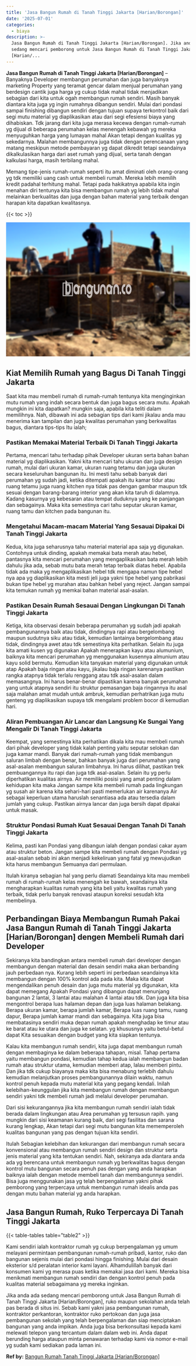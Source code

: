 ```yaml
---
title: 'Jasa Bangun Rumah di Tanah Tinggi Jakarta [Harian/Borongan]'
date: '2025-07-01'
categories:
  - biaya
description: >-
  Jasa Bangun Rumah di Tanah Tinggi Jakarta [Harian/Borongan]. Jika anda ada
  sedang mencari pemborong untuk Jasa Bangun Rumah di Tanah Tinggi Jakarta
  [Harian/...
---
```


**Jasa Bangun Rumah di Tanah Tinggi Jakarta \[Harian/Borongan\]** – Banyaknya Developer membangun perumahan dan juga banyaknya marketing Property yang teramat gencar dalam menjual perumahan yang berdesign cantik juga harga yg cukup tidak mahal tidak menjadikan sebagian dari kita untuk ogah membangun rumah sendiri. Masih banyak diantara kita juga yg ingin rumahnya dibangun sendiri. Mulai dari pondasi sampai finishing dibangun sendiri dengan tujuan supaya terkontrol baik dari segi mutu material yg diaplikasikan atau dari segi efesiensi biaya yang dihabiskan. Tdk jarang dari kita juga merasa kecewa dengan rumah-rumah yg dijual di beberapa perumahan kelas menengah kebawah yg mereka menyuguhkan harga yang lumayan mahal Akan tetapi dengan kualitas yg sekedarnya. Malahan membangunnya juga tidak dengan perencanaan yang matang meskipun metode pembayaran yg dapat dikredit tetapi seandainya dikalkulasikan harga dari aset rumah yang dijual, serta tanah dengan kalkulasi harga, masih terbilang mahal.

Memang tipe-jenis rumah-rumah seperti itu amat diminati oleh orang-orang yg tdk memiliki uang cash untuk membeli rumah. Mereka lebih memilih kredit padahal terhitung mahal. Tetapi pada hakikatnya apabila kita ingin menahan diri tentunya kita bisa membangun rumah yg lebih tidak mahal melainkan berkualitas dan juga dengan bahan material yang terbaik dengan harapan kita dapatkan kwalitasnya.

{{< toc >}}

![Jasa Bangun Rumah di Tanah Tinggi Jakarta [Harian/Borongan]](/images/borong-bangunan-20.png)

## Kiat Memilih Rumah yang Bagus Di Tanah Tinggi Jakarta

Saat kita mau membeli rumah di rumah-rumah tentunya kita menginginkan mutu rumah yang indah secara bentuk dan juga bagus secara mutu. Apakah mungkin ini kita dapatkan? mungkin saja, apabila kita teliti dalam memilihnya. Nah, dibawah ini ada sebagian tips dari kami jikalau anda mau menerima kan tampilan dan juga kwalitas perumahan yang berkwalitas bagus, diantara tips-tips Itu ialah;

### Pastikan Memakai Material Terbaik Di Tanah Tinggi Jakarta

Pertama, mencari tahu terhadap pihak Developer ukuran serta bahan bahan material yg diaplikasikan. Yakni kita mencari tahu ukuran dan juga design rumah, mulai dari ukuran kamar, ukuran ruang tetamu dan juga ukuran secara keseluruhan bangunan itu. Ini mesti tahu sebab banyak dari perumahan yg sudah jadi, ketika ditempati apakah itu kamar tidur atau ruang tetamu juga ruang kitchen nya tidak pas dengan gambar maupun tdk sesuai dengan barang-barang interior yang akan kita taruh di dalamnya. Kadang kasurnya yg kebesaran atau tempat duduknya yang ke panjangan dan sebagainya. Maka kita semestinya cari tahu seputar ukuran kamar, ruang tamu dan kitchen pada bangunan itu.

### Mengetahui Macam-macam Material Yang Sesauai Dipakai Di Tanah Tinggi Jakarta

Kedua, kita juga seharusnya tahu material material apa saja yg digunakan. Contohnya untuk dinding, apakah memakai bata merah atau hebel, pantasnya kita mencari perumahan yang mengaplikasikan bata merah lebih dahulu jika ada, sebab mutu bata merah tetap terbaik diatas hebel. Apabila tidak ada maka yg mengaplikasikan hebel tdk mengapa namun tipe hebel nya apa yg diaplikasikan kita mesti jeli juga yakni tipe hebel yang pabrikasi bukan tipe hebel yg murahan atau bahkan hebel yang reject. Jangan sampai kita temukan rumah yg memkai bahan material asal-asalan.

### Pastikan Desain Rumah Sesauai Dengan Lingkungan Di Tanah Tinggi Jakarta

Ketiga, kita observasi desain beberapa perumahan yg sudah jadi apakah pembangunannya baik atau tidak, dindingnya rapi atau bergelombang maupun sudutnya siku atau tidak, kemudian lantainya bergelombang atau tidak, dindingnya awet atau tdk semestinya kita perhatikan. Selain itu juga kita amati kusen yg digunakan Apakah menerapkan kayu atau alumunium, baiknya kita mencari perumahan yg menggunakan kusennya almunium atau kayu solid bermutu. Kemudian kita tanyakan material yang digunakan untuk atap Apakah baja ringan atau kayu, jikalau baja ringan karenanya pastikan rangka atapnya tidak terlalu renggang atau tdk asal-asalan dalam memasangnya. Ini harus benar-benar dipastikan karena banyak perumahan yang untuk atapnya sendiri itu struktur pemasangan baja ringannya itu asal saja malahan amat mudah untuk ambruk, kemudian perhatrikan juga mutu genteng yg diaplikasikan supaya tdk mengalami problem bocor di kemudian hari.

### Aliran Pembuangan Air Lancar dan Langsung Ke Sungai Yang Mengalir Di Tanah Tinggi Jakarta

Keempat, yang semestinya kita perhatikan dikala kita mau membeli rumah dari pihak developer yang tidak kalah penting yaitu seputar selokan dan juga kamar mandi. Banyak dari rumah-rumah yang tidak membangun saluran limbah dengan benar, bahkan banyak juga dari perumahan yang asal-asalan membangun saluran limbahnya. Ini harus dilihat, pastikan trek pembuangannya itu rapi dan juga tdk asal-asalan. Selain itu yg perlu diperhatikan kualitas airnya. Air memiliki posisi yang amat penting dalam kehidupan kita maka Jangan sampe kita membeli rumah pada lingkungan yg susah air karena kita sehari-hari pasti memerlukan air karenanya Air sebagai keperluan utama haruslah senantiasa ada atau tersedia dalam jumlah yang cukup. Pastikan airnya lancar dan juga bersih dapat dipakai untuk masak.

### Struktur Pondasi Rumah Kuat Sesauai Dengan Tanah Di Tanah Tinggi Jakarta

Kelima, pasti kan Pondasi yang dibangun ialah dengan pondasi cakar ayam atau struktur beton. Jangan sampe kita membeli rumah dengan Pondasi yg asal-asalan sebab ini akan menjadi kekeliruan yang fatal yg mewujudkan kita harus membangun Semuanya dari permulaan.

Itulah kiranya sebagian hal yang perlu diamati Seandainya kita mau membeli rumah di rumah-rumah kelas menengah ke bawah, seandainya kita mengharapkan kualitas rumah yang kita beli yaitu kwalitas rumah yang terbaik, tidak perlu banyak renovasi ataupun koreksi sesudah kita membelinya.

## Perbandingan Biaya Membangun Rumah Pakai Jasa Bangun Rumah di Tanah Tinggi Jakarta \[Harian/Borongan\] dengen Membeli Rumah dari Developer

Sekiranya kita bandingkan antara membeli rumah dari developer dengan membangun dengan material dan desain sendiri maka akan berbanding jauh perbedaan nya. Kurang lebih seperti ini perbedaan seandainya kita membangun dengan 100% kontrol ada pada kita. Maka kita dapat mengendalikan penuh desain dan juga mutu material yg digunakan, kita dapat memegang Apakah Pondasi yang dibangun dapat menunjang bangunan 2 lantai, 3 lantai atau malahan 4 lantai atau tdk. Dan juga kita bisa mengontrol berapa luas halaman depan dan juga luas halaman belakang. Berapa ukuran kamar, berapa jumlah kamar, Berapa luas ruang tamu, ruang dapur, Berapa jumlah kamar mandi dan sebagainya. Kita juga bisa membatasinya sendiri muka depan rumah apakah menghadap ke timur atau ke barat atau ke utara dan juga ke selatan. yg khususnya yaitu betul-betul dapat Kita sesuaikan dengan budget yang kita siapkan tentunya.

Kalau kita membangun rumah sendiri, kita juga dapat membangun rumah dengan membaginya ke dalam beberapa tahapan, misal. Tahap pertama yaitu membangun pondasi, kemudian tahap kedua ialah membangun badan rumah atau struktur utama, kemudian memberi atap, lalau memberi pintu. Dan jika tdk cukup biayanya maka kita bisa menabung terlebih dahulu kemudian melanjutkan proses pembangunannya dilain waktu, namun kontrol penuh kepada mutu material kita yang pegang kendali. Inilah kelebihan-keunggulan jika kita membangun rumah dengan membangun sendiri yakni tdk membeli rumah jadi melalui developer perumahan.

Dari sisi kekurangannya jika kita membangun rumah sendiri ialah tidak berada dalam lingkungan atau Area perumahan yg tersusun rapih. yang mungkin dari sisi keamanan kurang baik, dari segi fasilitas dan sarana kurang lengkap, Akan tetapi dari segi mutu bangunan kita mememperoleh kualitas bangunan yang pas dengan tujuan kita sendiri.

Itulah Sebagian kelebihan dan kekurangan dari membangun rumah secara konvensional atau membangun rumah sendiri design dan struktur serta jenis material yang kita tentukan sendiri. Nah, sekiranya ada diantara anda ada yg berencana untuk membangun rumah yg berkwalitas bagus dengan kontrol mutu bangunan secara penuh pas dengan yang anda harapkan baiknya ialah dengan metode membeli tanah dan membangunnya sendiri. Bisa juga menggunakan jasa yg telah berpengalaman yakni pihak pemborong yang terpercaya untuk membangun rumah idealis anda pas dengan mutu bahan material yg anda harapkan.

## Jasa Bangun Rumah, Ruko Terpercaya Di Tanah Tinggi Jakarta

{{< table-tables table="table2" >}}

Kami sendiri ialah kontraktor rumah yg cukup berpengalaman yg umum melayani permintaan pembangunan rumah-rumah pribadi, kantor, ruko dan bangunan sejenis mulai dari pondasi hingga finishing. Mulai dari desain eksterior s/d peralatan interior kami layani. Alhamdulillah banyak dari konsumen kami yg merasa puas ketika memakai jasa dari kami. Mereka bisa menikmati membangun rumah sendiri dan dengan kontrol penuh pada kualitas material sebagaimana yg mereka inginkan.

Jika anda ada sedang mencari pemborong untuk Jasa Bangun Rumah di Tanah Tinggi Jakarta \[Harian/Borongan\], ruko maupun sekolahan anda telah pas berada di situs ini. Sebab kami yakni jasa pembangunan rumah, kontraktor perkantoran, kontraktor ruko pertokoan dan juga jasa pembangunan sekolah yang telah berpengalaman dan siap menciptakan bangunan yang anda impikan. Anda juga bisa berkonsultasi kepada kami melewati telepon yang tercantum dalam dalam web ini. Anda dapat berunding harga ataupun minta penawaran terhadap kami via nomor e-mail yg sudah kami sediakan pada laman ini.

**Ref by:** [Bangun Rumah Tanah Tinggi Jakarta [Harian/Borongan]](https://id.wikipedia.org/wiki/Bangun)
